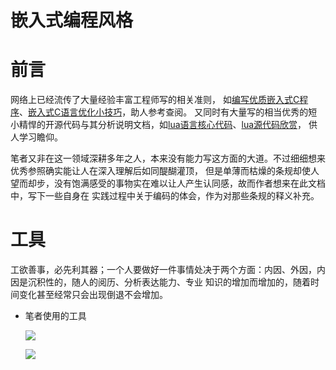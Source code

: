 嵌入式编程风格
======
# 前言
网络上已经流传了大量经验丰富工程师写的相关准则，
如[编写优质嵌入式C程序][c_code_style1]、[嵌入式C语言优化小技巧][c_code_style2]，助人参考查阅。
又同时有大量写的相当优秀的短小精悍的开源代码与其分析说明文档，如[lua语言核心代码][lua1]、[lua源代码欣赏][lua2]，
供人学习瞻仰。

笔者又非在这一领域深耕多年之人，本来没有能力写这方面的大道。不过细细想来优秀参照确实能让人在深入理解后如同醍醐灌顶，
但是单薄而枯燥的条规却使人望而却步，没有饱满感受的事物实在难以让人产生认同感，故而作者想来在此文档中，写下一些自身在
实践过程中关于编码的体会，作为对那些条规的释义补充。

# 工具
工欲善事，必先利其器；一个人要做好一件事情处决于两个方面：内因、外因，内因是沉积性的，随人的阅历、分析表达能力、专业
知识的增加而增加的，随着时间变化甚至经常只会出现倒退不会增加。

*  笔者使用的工具

    ![][IDE1]
   
    ![][IDE2]
   
   [IDE1]: ../img/Chapter3/IDE1.png
   [IDE2]: ../img/Chapter3/IDE2.png
   
   [lua1]: http://www.lua.org/download.html
   [lua2]: http://download.csdn.net/download/monkey07118124/9700822
   [code_style1]: https://zhuanlan.zhihu.com/p/21270222
   [code_style2]: http://blog.csdn.net/rexuefengye/article/details/47029339
   [c_code_style1]: http://blog.csdn.net/zhzht19861011/article/details/45508029
   [c_code_style2]: http://blog.csdn.net/u013467442/article/details/47071171
   [jetbrains]: https://www.jetbrains.com/
   [myvimsc]: https://github.com/Cking616/MyVimsc
   [vim1]: https://www.jianshu.com/p/4188326dfba6
